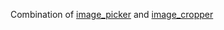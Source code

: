 Combination of
[image_picker](https://pub.dev/packages/image_picker)
and
[image_cropper](https://pub.dev/packages/image_cropper)
